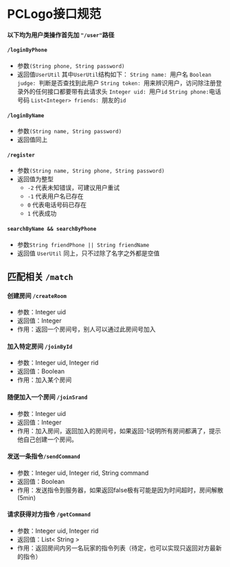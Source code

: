 # PCLogo接口规范
#### 以下均为用户类操作首先加 `"/user"`路径
#### `/loginByPhone`
- 参数`(String phone, String password)`
- 返回值`UserUtil`
  其中`UserUtil`结构如下：
  `String name: `用户名
  `Boolean judge: `判断是否查找到此用户
  `String token: `用来辨识用户，访问除注册登录外的任何接口都要带有此请求头
  `Integer uid: `用户`id`
  ` String phone: `电话号码
  `List<Integer> friends: `朋友的`id`
#### `/loginByName`
- 参数`(String name, String password)`
- 返回值同上
#### `/register`
- 参数`(String name, String phone, String password)`
- 返回值为整型
  - `-2` 代表未知错误，可建议用户重试
  - `-1` 代表用户名已存在
  - `0` 代表电话号码已存在
  - `1` 代表成功
#### `searchByName && searchByPhone`
- 参数`String friendPhone || String friendName`
- 返回值 `UserUtil` 同上，只不过除了名字之外都是空值 
## 匹配相关 `/match`
#### 创建房间 `/createRoom`
- 参数：Integer uid
- 返回值：Integer
- 作用：返回一个房间号，别人可以通过此房间号加入
#### 加入特定房间 `/joinById`
- 参数：Integer uid, Integer rid
- 返回值：Boolean
- 作用：加入某个房间
#### 随便加入一个房间 `/joinSrand`
- 参数：Integer uid
- 返回值：Integer
- 作用：加入房间，返回加入的房间号，如果返回-1说明所有房间都满了，提示他自己创建一个房间。
#### 发送一条指令`/sendCommand`
- 参数：Integer uid, Integer rid, String command
- 返回值：Boolean
- 作用：发送指令到服务器，如果返回false极有可能是因为时间超时，房间解散(5min)
#### 请求获得对方指令 `/getCommand`
- 参数：Integer uid, Integer rid
- 返回值：List< String >
- 作用：返回房间内另一名玩家的指令列表（待定，也可以实现只返回对方最新的指令）